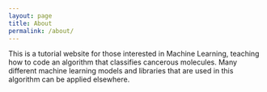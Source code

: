 ```yaml
---
layout: page
title: About
permalink: /about/
---
```


This is a tutorial website for those interested in Machine Learning, teaching how to code an algorithm that classifies cancerous molecules. Many different machine learning models and libraries that are used in this algorithm can be applied elsewhere.
